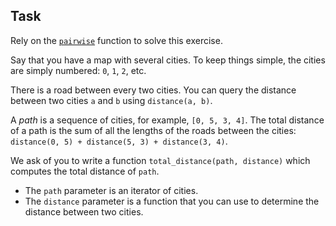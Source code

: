 ## Task

Rely on the [`pairwise`](https://docs.python.org/3/library/itertools.html#itertools.pairwise) function to solve this exercise.

Say that you have a map with several cities.
To keep things simple, the cities are simply numbered: `0`, `1`, `2`, etc.

There is a road between every two cities.
You can query the distance between two cities `a` and `b` using `distance(a, b)`.

A _path_ is a sequence of cities, for example, `[0, 5, 3, 4]`.
The total distance of a path is the sum of all the lengths of the roads between the cities: `distance(0, 5) + distance(5, 3) + distance(3, 4)`.

We ask of you to write a function `total_distance(path, distance)` which computes the total distance of `path`.

* The `path` parameter is an iterator of cities.
* The `distance` parameter is a function that you can use to determine the distance between two cities.
